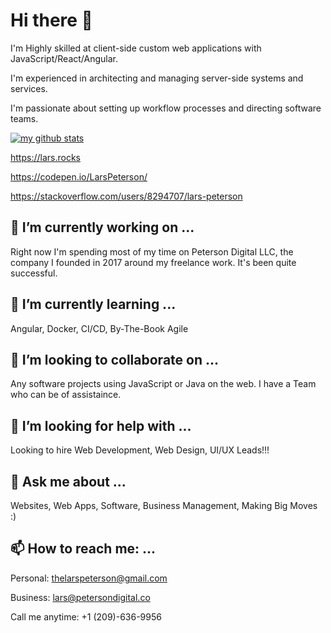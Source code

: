 # Hi there 👋

I'm Highly skilled at client-side custom web applications with JavaScript/React/Angular.

I'm experienced in architecting and managing server-side systems and services.

I'm passionate about setting up workflow processes and directing software teams.

[![my github stats](https://github-readme-stats.vercel.app/api?username=larspeterson)](https://github.com/anuraghazra/github-readme-stats)

https://lars.rocks

https://codepen.io/LarsPeterson/ 

https://stackoverflow.com/users/8294707/lars-peterson

## 🔭  I’m currently working on ...

Right now I'm spending most of my time on Peterson Digital LLC, the company I founded in 2017 around my freelance work. It's been quite successful.

## 🌱  I’m currently learning ...

Angular, Docker, CI/CD, By-The-Book Agile

## 👯  I’m looking to collaborate on ...

Any software projects using JavaScript or Java on the web. I have a Team who can be of assistaince.

## 🤔  I’m looking for help with ...

Looking to hire Web Development, Web Design, UI/UX Leads!!!

## 💬  Ask me about ...

Websites, Web Apps, Software, Business Management, Making Big Moves :)

## 📫  How to reach me: ...

Personal:
thelarspeterson@gmail.com

Business:
lars@petersondigital.co

Call me anytime:
+1 (209)-636-9956

